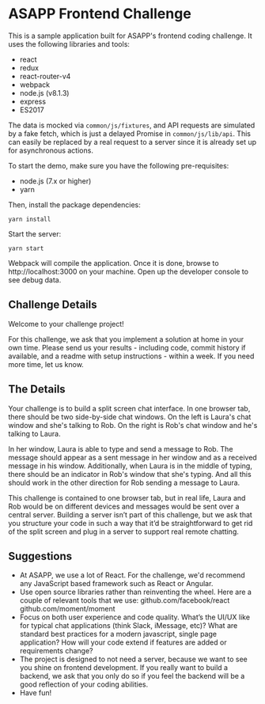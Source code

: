 ASAPP Frontend Challenge
========================

This is a sample application built for ASAPP's frontend coding challenge. It
uses the following libraries and tools:

- react
- redux
- react-router-v4
- webpack
- node.js (v8.1.3)
- express
- ES2017

The data is mocked via `common/js/fixtures`, and API requests are simulated by
a fake fetch, which is just a delayed Promise in `common/js/lib/api`. This can
easily be replaced by a real request to a server since it is already set up for
asynchronous actions.

To start the demo, make sure you have the following pre-requisites:

- node.js (7.x or higher)
- yarn

Then, install the package dependencies:

```
yarn install
```

Start the server:

```
yarn start
```

Webpack will compile the application. Once it is done, browse to http://localhost:3000
on your machine. Open up the developer console to see debug data.

## Challenge Details

Welcome to your challenge project!

For this challenge, we ask that you implement a solution at home in your own time. Please send us your results - including code, commit history if available, and a readme with setup instructions - within a week. If you need more time, let us know.


The Details
-----------

Your challenge is to build a split screen chat interface. In one browser tab, there should be two side-by-side chat windows. On the left is Laura's chat window and she's talking to Rob. On the right is Rob's chat window and he's talking to Laura.

In her window, Laura is able to type and send a message to Rob. The message should appear as a sent message in her window and as a received message in his window. Additionally, when Laura is in the middle of typing, there should be an indicator in Rob's window that she's typing. And all this should work in the other direction for Rob sending a message to Laura.

This challenge is contained to one browser tab, but in real life, Laura and Rob would be on different devices and messages would be sent over a central server. Building a server isn’t part of this challenge, but we ask that you structure your code in such a way that it’d be straightforward to get rid of the split screen and plug in a server to support real remote chatting.


Suggestions
-----------

- At ASAPP, we use a lot of React. For the challenge, we'd recommend any JavaScript based framework such as React or Angular.
- Use open source libraries rather than reinventing the wheel. Here are a couple of relevant tools that we use:
    github.com/facebook/react
    github.com/moment/moment
- Focus on both user experience and code quality. What’s the UI/UX like for typical chat applications (think Slack, iMessage, etc)? What are standard best practices for a modern javascript, single page application? How will your code extend if features are added or requirements change?
- The project is designed to not need a server, because we want to see you shine on frontend development. If you really want to build a backend, we ask that you only do so if you feel the backend will be a good reflection of your coding abilities.
- Have fun!
